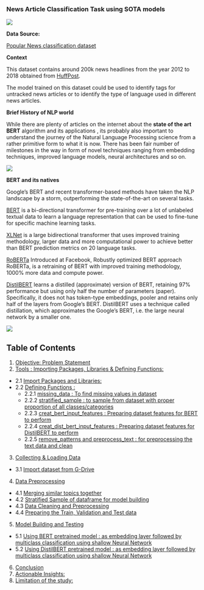### **News Article Classification Task using SOTA models**

<img src="https://github.com/pathakchiranjit/Natural-languge-Processing/blob/main/pics/title.jpg?raw=true" align='center'><br/>

**Data Source:**

[Popular News classification dataset](https://www.kaggle.com/rmisra/news-category-dataset)

**Context**

This dataset contains around 200k news headlines from the year 2012 to 2018 obtained from [HuffPost](https://www.huffpost.com/). 

The model trained on this dataset could be used to identify tags for untracked news articles or to identify the type of language used in different news articles.


**Brief History of NLP world**

While there are plenty of articles on the internet about the **state of the art BERT** algorithm and its applications , its probably also important to understand the journey of the Natural Language Processing science from a rather primitive form to what it is now. There has been fair number of milestones in the way in form of novel techniques ranging from embedding techniques, improved language models, neural architectures and so on.

<img src="https://github.com/pathakchiranjit/Natural-languge-Processing/blob/main/pics/NLP_models.png?raw=true" align='center'><br/>


**BERT and its natives**

Google’s BERT and recent transformer-based methods have taken the NLP landscape by a storm, outperforming the state-of-the-art on several tasks.

[BERT](https://arxiv.org/abs/1810.04805) is a bi-directional transformer for pre-training over a lot of unlabeled textual data to learn a language representation that can be used to fine-tune for specific machine learning tasks.

[XLNet](https://arxiv.org/abs/1906.08237) is a large bidirectional transformer that uses improved training methodology, larger data and more computational power to achieve better than BERT prediction metrics on 20 language tasks.

[RoBERTa](https://arxiv.org/pdf/1907.11692.pdf) Introduced at Facebook, Robustly optimized BERT approach RoBERTa, is a retraining of BERT with improved training methodology, 1000% more data and compute power.

[DistilBERT](https://arxiv.org/pdf/1910.01108.pdf) learns a distilled (approximate) version of BERT, retaining 97% performance but using only half the number of parameters (paper). Specifically, it does not has token-type embeddings, pooler and retains only half of the layers from Google’s BERT. DistilBERT uses a technique called distillation, which approximates the Google’s BERT, i.e. the large neural network by a smaller one.

<img src="https://github.com/pathakchiranjit/Natural-languge-Processing/blob/main/pics/model_descriptions.png?raw=true" align='center'><br/>


## Table of Contents

1. [Objective: Problem Statement](#section1)<br>
2. [Tools : Importing Packages, Libraries & Defining Functions:](#section2)<br>
  - 2.1 [Import Packages and Libraries:](#section201)<br>
  - 2.2 [Defining Functions :](#section202)<br>
    - 2.2.1 [missing_data : To find missing values in dataset](#section2021)<br>
    - 2.2.2 [stratified_sample : to sample from dataset with proper proportion of all classes/categories](#section2022)<br>
    - 2.2.3 [creat_bert_input_features : Preparing dataset features for BERT to perform](#section2023)<br>
    - 2.2.4 [creat_dist_bert_input_features : Preparing dataset features for DistilBERT to perform](#section2024)<br>
    - 2.2.5 [remove_patterns and preprocess_text : for preprocessing the text data and clean](#section2025)<br>
3. [Collecting & Loading Data](#section3)<br>
  - 3.1 [ Import dataset from G-Drive](#section301)<br>
4. [Data Preprocessing](#section4)<br>
  - 4.1 [Merging similar topics together](#section401)<br>
  - 4.2 [Stratified Sample of dataframe for model building](#section402)<br>
  - 4.3 [Data Cleaning and Preprocessing](#section403)<br>
  - 4.4 [Preparing the Train, Validation and Test data](#section404)<br>
5. [Model Building and Testing](#section5)<br>
  - 5.1 [Using BERT pretrained model : as embedding layer followed by multiclass classification using shallow Neural Network](#section501)<br>
  - 5.2 [Using DistilBERT pretrained model : as embedding layer followed by multiclass classification using shallow Neural Network](#section502)<br>
6. [Conclusion](#section6)<br>
7. [Actionable Insights:](#section7)
8. [Limitation of the study:](#section8)

